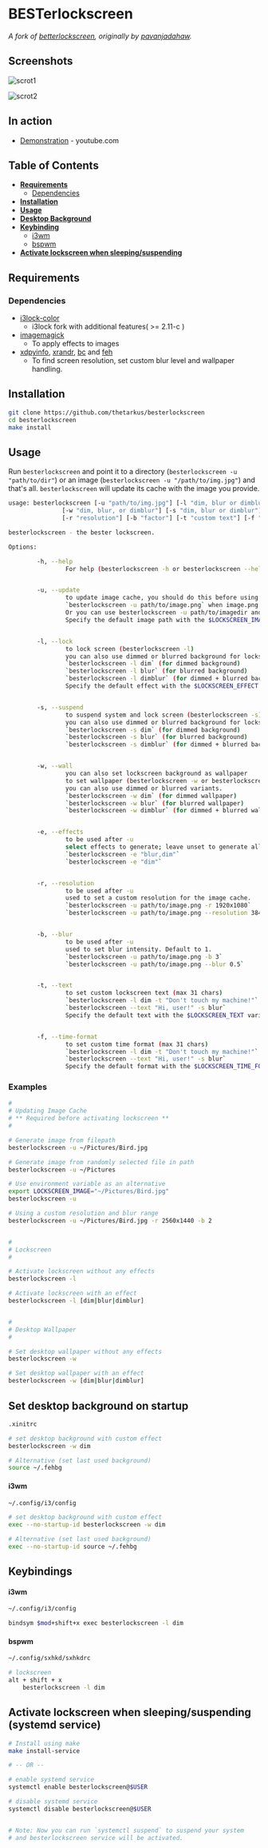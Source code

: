 # BESTerlockscreen
*A fork of [betterlockscreen](https://github.com/pavanjadhaw/betterlockscreen), originally by [pavanjadahaw](https://github.com/pavanjadhaw).*


## Screenshots

![scrot1](https://i.imgur.com/rsPD4Ke.jpg "scrot1.png")

![scrot2](https://i.imgur.com/mYmGG10.jpg "scrot2.png")


## In action

* [Demonstration](https://www.youtube.com/watch?v=9Ng5FZwnn6M&feature=youtu.be) - youtube.com


## Table of Contents

- **[Requirements](#requirements)**
    - [Dependencies](#dependencies)
- **[Installation](#installation)**
- **[Usage](#usage)**
- **[Desktop Background](#set-desktop-background-on-startup)**
- **[Keybinding](#keybindings)**
    - [i3wm](#i3wm-1)
    - [bspwm](#bspwm)
- **[Activate lockscreen when sleeping/suspending](#activate-lockscreen-when-sleepingsuspending-systemd-service)**



## Requirements

### Dependencies

- [i3lock-color](https://github.com/PandorasFox/i3lock-color)
	- i3lock fork with additional features( >= 2.11-c )
- [imagemagick](https://www.imagemagick.org/script/index.php)
	- To apply effects to images
- [xdpyinfo](https://www.x.org/archive/X11R7.7/doc/man/man1/xdpyinfo.1.xhtml), [xrandr](https://www.x.org/wiki/Projects/XRandR/), [bc](https://www.gnu.org/software/bc/) and [feh](https://feh.finalrewind.org/)
	- To find screen resolution, set custom blur level and wallpaper handling.



## Installation

```sh
git clone https://github.com/thetarkus/besterlockscreen
cd besterlockscreen
make install
```


## Usage

Run `besterlockscreen` and point it to a directory (`besterlockscreen -u "path/to/dir"`) or an image (`besterlockscreen -u "/path/to/img.jpg"`) and that's all. `besterlockscreen` will update its cache with the image you provide.

```sh
usage: besterlockscreen [-u "path/to/img.jpg"] [-l "dim, blur or dimblur"]
               [-w "dim, blur, or dimblur"] [-s "dim, blur or dimblur"]
               [-r "resolution"] [-b "factor"] [-t "custom text"] [-f "time format"]

besterlockscreen - the bester lockscreen.

Options:

        -h, --help
                For help (besterlockscreen -h or besterlockscreen --help).


        -u, --update
                to update image cache, you should do this before using any other options
                `besterlockscreen -u path/to/image.png` when image.png is custom background
                Or you can use besterlockscreen -u path/to/imagedir and a random file will be selected.
                Specify the default image path with the $LOCKSCREEN_IMAGE variable.


        -l, --lock
                to lock screen (besterlockscreen -l)
                you can also use dimmed or blurred background for lockscreen.
                `besterlockscreen -l dim` (for dimmed background)
                `besterlockscreen -l blur` (for blurred background)
                `besterlockscreen -l dimblur` (for dimmed + blurred background)
                Specify the default effect with the $LOCKSCREEN_EFFECT environment variable.


        -s, --suspend
                to suspend system and lock screen (besterlockscreen -s)
                you can also use dimmed or blurred background for lockscreen.
                `besterlockscreen -s dim` (for dimmed background)
                `besterlockscreen -s blur` (for blurred background)
                `besterlockscreen -s dimblur` (for dimmed + blurred background)


        -w, --wall
                you can also set lockscreen background as wallpaper
                to set wallpaper (besterlockscreen -w or besterlockscreen --wall)
                you can also use dimmed or blurred variants.
                `besterlockscreen -w dim` (for dimmed wallpaper)
                `besterlockscreen -w blur` (for blurred wallpaper)
                `besterlockscreen -w dimblur` (for dimmed + blurred wallpaper)


        -e, --effects
                to be used after -u
                select effects to generate; leave unset to generate all effects
                `besterlockscreen -e "blur,dim"`
                `besterlockscreen -e "dim"`


        -r, --resolution
                to be used after -u
                used to set a custom resolution for the image cache.
                `besterlockscreen -u path/to/image.png -r 1920x1080`
                `besterlockscreen -u path/to/image.png --resolution 3840x1080`


        -b, --blur
                to be used after -u
                used to set blur intensity. Default to 1.
                `besterlockscreen -u path/to/image.png -b 3`
                `besterlockscreen -u path/to/image.png --blur 0.5`


        -t, --text
                to set custom lockscreen text (max 31 chars)
                `besterlockscreen -l dim -t "Don't touch my machine!"`
                `besterlockscreen --text "Hi, user!" -s blur`
                Specify the default text with the $LOCKSCREEN_TEXT variable.


        -f, --time-format
                to set custom time format (max 31 chars)
                `besterlockscreen -l dim -t "Don't touch my machine!"`
                `besterlockscreen --text "Hi, user!" -s blur`
                Specify the default format with the $LOCKSCREEN_TIME_FORMAT variable.
```


### Examples
```sh
#
# Updating Image Cache
# ** Required before activating lockscreen **
#

# Generate image from filepath
besterlockscreen -u ~/Pictures/Bird.jpg

# Generate image from randomly selected file in path
besterlockscreen -u ~/Pictures

# Use environment variable as an alternative
export LOCKSCREEN_IMAGE="~/Pictures/Bird.jpg"
besterlockscreen -u

# Using a custom resolution and blur range
besterlockscreen -u ~/Pictures/Bird.jpg -r 2560x1440 -b 2


#
# Lockscreen
#

# Activate lockscreen without any effects
besterlockscreen -l

# Activate lockscreen with an effect
besterlockscreen -l [dim|blur|dimblur]


#
# Desktop Wallpaper
#

# Set desktop wallpaper without any effects
besterlockscreen -w

# Set desktop wallpaper with an effect
besterlockscreen -w [dim|blur|dimblur]
```



## Set desktop background on startup

```sh
.xinitrc

# set desktop background with custom effect
besterlockscreen -w dim

# Alternative (set last used background)
source ~/.fehbg
```


#### i3wm

```sh
~/.config/i3/config

# set desktop background with custom effect
exec --no-startup-id besterlockscreen -w dim

# Alternative (set last used background)
exec --no-startup-id source ~/.fehbg
```



## Keybindings


#### i3wm

```sh
~/.config/i3/config

bindsym $mod+shift+x exec besterlockscreen -l dim
```


#### bspwm

```sh
~/.config/sxhkd/sxhkdrc

# lockscreen
alt + shift + x
    besterlockscreen -l dim
```



## Activate lockscreen when sleeping/suspending (systemd service)

```sh
# Install using make
make install-service

# -- OR --

# enable systemd service
systemctl enable besterlockscreen@$USER

# disable systemd service
systemctl disable besterlockscreen@$USER


# Note: Now you can run `systemctl suspend` to suspend your system
# and besterlockscreen service will be activated.
```
